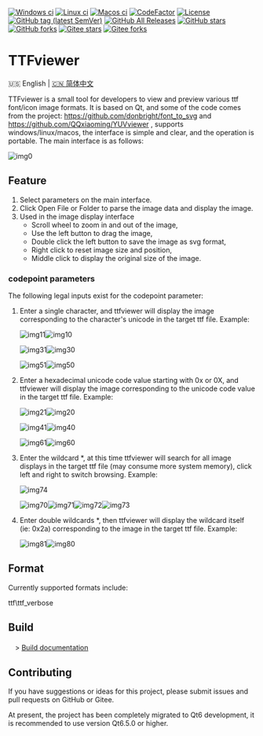 [![Windows ci](https://img.shields.io/github/actions/workflow/status/qqxiaoming/ttfviewer/windows.yml?branch=main&logo=data:image/svg+xml;base64,PHN2ZyByb2xlPSJpbWciIHZpZXdCb3g9IjAgMCAyNCAyNCIgeG1sbnM9Imh0dHA6Ly93d3cudzMub3JnLzIwMDAvc3ZnIj48dGl0bGU+V2luZG93czwvdGl0bGU+PHBhdGggZD0iTTAsMEgxMS4zNzdWMTEuMzcySDBaTTEyLjYyMywwSDI0VjExLjM3MkgxMi42MjNaTTAsMTIuNjIzSDExLjM3N1YyNEgwWm0xMi42MjMsMEgyNFYyNEgxMi42MjMiIGZpbGw9IiNmZmZmZmYiLz48L3N2Zz4=)](https://github.com/QQxiaoming/ttfviewer/actions/workflows/windows.yml)
[![Linux ci](https://img.shields.io/github/actions/workflow/status/qqxiaoming/ttfviewer/linux.yml?branch=main&logo=linux&logoColor=white)](https://github.com/QQxiaoming/ttfviewer/actions/workflows/linux.yml)
[![Macos ci](https://img.shields.io/github/actions/workflow/status/qqxiaoming/ttfviewer/macos.yml?branch=main&logo=apple)](https://github.com/QQxiaoming/ttfviewer/actions/workflows/macos.yml)
[![CodeFactor](https://img.shields.io/codefactor/grade/github/qqxiaoming/ttfviewer.svg?logo=codefactor)](https://www.codefactor.io/repository/github/qqxiaoming/ttfviewer)
[![License](https://img.shields.io/github/license/qqxiaoming/ttfviewer.svg?colorB=f48041&logo=gnu)](https://github.com/QQxiaoming/ttfviewer)
[![GitHub tag (latest SemVer)](https://img.shields.io/github/tag/QQxiaoming/TTFviewer.svg?logo=git)](https://github.com/QQxiaoming/TTFviewer/releases)
[![GitHub All Releases](https://img.shields.io/github/downloads/QQxiaoming/TTFviewer/total.svg?logo=pinboard)](https://github.com/QQxiaoming/TTFviewer/releases)
[![GitHub stars](https://img.shields.io/github/stars/QQxiaoming/TTFviewer.svg?logo=github)](https://github.com/QQxiaoming/TTFviewer)
[![GitHub forks](https://img.shields.io/github/forks/QQxiaoming/TTFviewer.svg?logo=github)](https://github.com/QQxiaoming/TTFviewer)
[![Gitee stars](https://gitee.com/QQxiaoming/TTFviewer/badge/star.svg?theme=dark)](https://gitee.com/QQxiaoming/TTFviewer)
[![Gitee forks](https://gitee.com/QQxiaoming/TTFviewer/badge/fork.svg?theme=dark)](https://gitee.com/QQxiaoming/TTFviewer)

# TTFviewer

🇺🇸 English | [🇨🇳 简体中文](./README_zh_CN.md)

TTFviewer is a small tool for developers to view and preview various ttf font/icon image formats. It is based on Qt, and some of the code comes from the project: https://github.com/donbright/font_to_svg and https://github.com/QQxiaoming/YUVviewer , supports windows/linux/macos, the interface is simple and clear, and the operation is portable. The main interface is as follows:

![img0](./img/docimg0.png)

## Feature

1. Select parameters on the main interface.
2. Click Open File or Folder to parse the image data and display the image.
3. Used in the image display interface
    - Scroll wheel to zoom in and out of the image,
    - Use the left button to drag the image,
    - Double click the left button to save the image as svg format,
    - Right click to reset image size and position,
    - Middle click to display the original size of the image.

### codepoint parameters

The following legal inputs exist for the codepoint parameter:

1. Enter a single character, and ttfviewer will display the image corresponding to the character's unicode in the target ttf file. Example:

    ![img11](./img/docimg11.png)![img10](./img/docimg10.png)

    ![img31](./img/docimg31.png)![img30](./img/docimg30.png)

    ![img51](./img/docimg51.png)![img50](./img/docimg50.png)


2. Enter a hexadecimal unicode code value starting with 0x or 0X, and ttfviewer will display the image corresponding to the unicode code value in the target ttf file. Example:

    ![img21](./img/docimg21.png)![img20](./img/docimg20.png)

    ![img41](./img/docimg41.png)![img40](./img/docimg40.png)

    ![img61](./img/docimg61.png)![img60](./img/docimg60.png)

3. Enter the wildcard *, at this time ttfviewer will search for all image displays in the target ttf file (may consume more system memory), click left and right to switch browsing. Example:

    ![img74](./img/docimg74.png)
    
    ![img70](./img/docimg70.png)![img71](./img/docimg71.png)![img72](./img/docimg72.png)![img73](./img/docimg73.png)

4. Enter double wildcards *, then ttfviewer will display the wildcard itself (ie: 0x2a) corresponding to the image in the target ttf file. Example:

    ![img81](./img/docimg81.png)![img80](./img/docimg80.png)

## Format

Currently supported formats include:

ttf\ttf_verbose

## Build

　> [Build documentation](./DEVELOPNOTE.md)

## Contributing

If you have suggestions or ideas for this project, please submit issues and pull requests on GitHub or Gitee.

At present, the project has been completely migrated to Qt6 development, it is recommended to use version Qt6.5.0 or higher.
